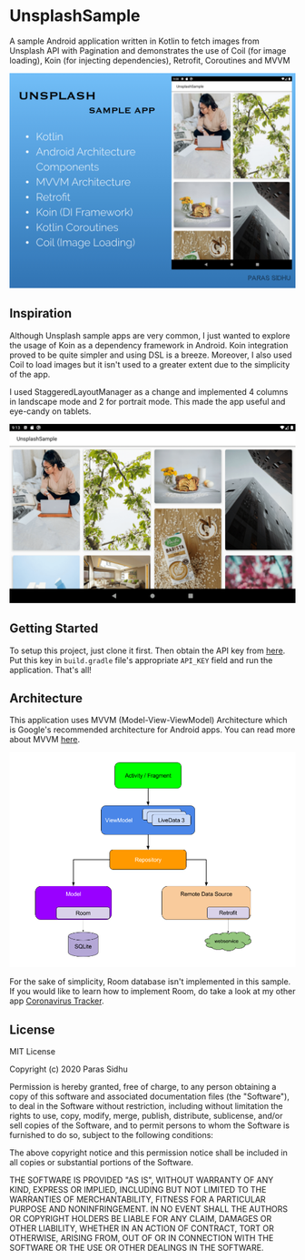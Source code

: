 # UnsplashSample

A sample Android application written in Kotlin to fetch images from Unsplash API with Pagination and demonstrates the use of Coil (for image loading), Koin (for injecting dependencies), Retrofit, Coroutines and MVVM

<img src="poster.jpeg"/>

## Inspiration

Although Unsplash sample apps are very common, I just wanted to explore the usage of Koin as a dependency framework in Android. Koin integration proved to be quite simpler and using DSL is a breeze. Moreover, I also used Coil to load images but it isn't used to a greater extent due to the simplicity of the app.

I used StaggeredLayoutManager as a change and implemented 4 columns in landscape mode and 2 for portrait mode. This made the app useful and eye-candy on tablets.

<img src="land.png"/>

## Getting Started

To setup this project, just clone it first. Then obtain the API key from <a href="https://unsplash.com/documentation">here</a>. Put this key in `build.gradle` file's appropriate `API_KEY` field and run the application. That's all!

## Architecture

This application uses MVVM (Model-View-ViewModel) Architecture which is Google's recommended architecture for Android apps. You can read more about MVVM <a href="https://developer.android.com/jetpack/docs/guide#recommended-app-arch">here</a>.

<img src="arch.png"/>

For the sake of simplicity, Room database isn't implemented in this sample. If you would like to learn how to implement Room, do take a look at my other app <a href="https://github.com/sidhuparas/Coronavirus-Tracker">Coronavirus Tracker</a>.

## License
MIT License

Copyright (c) 2020 Paras Sidhu

Permission is hereby granted, free of charge, to any person obtaining a copy
of this software and associated documentation files (the "Software"), to deal
in the Software without restriction, including without limitation the rights
to use, copy, modify, merge, publish, distribute, sublicense, and/or sell
copies of the Software, and to permit persons to whom the Software is
furnished to do so, subject to the following conditions:

The above copyright notice and this permission notice shall be included in all
copies or substantial portions of the Software.

THE SOFTWARE IS PROVIDED "AS IS", WITHOUT WARRANTY OF ANY KIND, EXPRESS OR
IMPLIED, INCLUDING BUT NOT LIMITED TO THE WARRANTIES OF MERCHANTABILITY,
FITNESS FOR A PARTICULAR PURPOSE AND NONINFRINGEMENT. IN NO EVENT SHALL THE
AUTHORS OR COPYRIGHT HOLDERS BE LIABLE FOR ANY CLAIM, DAMAGES OR OTHER
LIABILITY, WHETHER IN AN ACTION OF CONTRACT, TORT OR OTHERWISE, ARISING FROM,
OUT OF OR IN CONNECTION WITH THE SOFTWARE OR THE USE OR OTHER DEALINGS IN THE
SOFTWARE.
